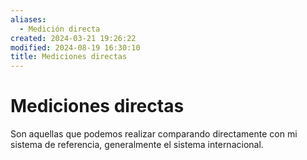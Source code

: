 ```yaml
---
aliases:
  - Medición directa
created: 2024-03-21 19:26:22
modified: 2024-08-19 16:30:10
title: Mediciones directas
---
```


# Mediciones directas

Son aquellas que podemos realizar comparando directamente con mi sistema de referencia, generalmente el sistema internacional.
